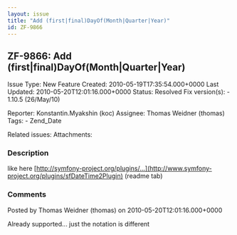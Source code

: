 ```yaml
---
layout: issue
title: "Add (first|final)DayOf(Month|Quarter|Year)"
id: ZF-9866
---
```


ZF-9866: Add (first|final)DayOf(Month|Quarter|Year)
---------------------------------------------------

 Issue Type: New Feature Created: 2010-05-19T17:35:54.000+0000 Last Updated: 2010-05-20T12:01:16.000+0000 Status: Resolved Fix version(s): - 1.10.5 (26/May/10)
 
 Reporter:  Konstantin.Myakshin (koc)  Assignee:  Thomas Weidner (thomas)  Tags: - Zend\_Date
 
 Related issues: 
 Attachments: 
### Description

like here [http://symfony-project.org/plugins/…](http://www.symfony-project.org/plugins/sfDateTime2Plugin) (readme tab)

 

 

### Comments

Posted by Thomas Weidner (thomas) on 2010-05-20T12:01:16.000+0000

Already supported... just the notation is different

 

 